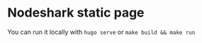 # Nodeshark static page
You can run it locally with ```hugo serve``` or ```make build && make run```

